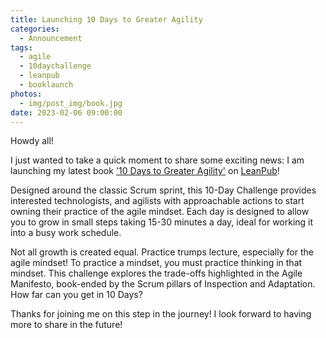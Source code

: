 ```yaml
---
title: Launching 10 Days to Greater Agility
categories:
  - Announcement
tags:
  - agile
  - 10daychallenge
  - leanpub
  - booklaunch
photos:
  - img/post_img/book.jpg
date: 2023-02-06 09:00:00
---
```


Howdy all! 

I just wanted to take a quick moment to share some exciting news: I am launching my latest book ['10 Days to Greater Agility'](https://leanpub.com/10days-agile) on [LeanPub](https://leanpub.com/)!

Designed around the classic Scrum sprint, this 10-Day Challenge provides interested technologists, and agilists with approachable actions to start owning their practice of the agile mindset. Each day is designed to allow you to grow in small steps taking 15-30 minutes a day, ideal for working it into a busy work schedule.

Not all growth is created equal. Practice trumps lecture, especially for the agile mindset! To practice a mindset, you must practice thinking in that mindset. This challenge explores the trade-offs highlighted in the Agile Manifesto, book-ended by the Scrum pillars of Inspection and Adaptation. How far can you get in 10 Days?

Thanks for joining me on this step in the journey! I look forward to having more to share in the future!
